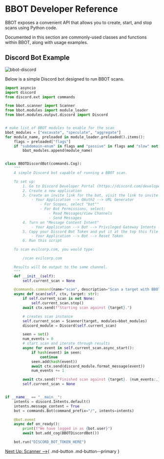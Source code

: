 # BBOT Developer Reference

BBOT exposes a convenient API that allows you to create, start, and stop scans using Python code.

Documented in this section are commonly-used classes and functions within BBOT, along with usage examples.

## Discord Bot Example

![bbot-discord](https://github.com/blacklanternsecurity/bbot/assets/20261699/22b268a2-0dfd-4c2a-b7c5-548c0f2cc6f9)

Below is a simple Discord bot designed to run BBOT scans.

```python
import asyncio
import discord
from discord.ext import commands

from bbot.scanner import Scanner
from bbot.modules import module_loader
from bbot.modules.output.discord import Discord


# make list of BBOT modules to enable for the scan
bbot_modules = ["excavate", "speculate", "aggregate"]
for module_name, preloaded in module_loader.preloaded().items():
    flags = preloaded["flags"]
    if "subdomain-enum" in flags and "passive" in flags and "slow" not in flags:
        bbot_modules.append(module_name)


class BBOTDiscordBot(commands.Cog):
    """
    A simple Discord bot capable of running a BBOT scan.

    To set up:
        1. Go to Discord Developer Portal (https://discord.com/developers)
        2. Create a new application
        3. Create an invite link for the bot, visit the link to invite it to your server
            - Your Application --> OAuth2 --> URL Generator
                - For Scopes, select "bot""
                - For Bot Permissions, select:
                    - Read Messages/View Channels
                    - Send Messages
        4. Turn on "Message Content Intent"
            - Your Application --> Bot --> Privileged Gateway Intents --> Message Content Intent
        5. Copy your Discord Bot Token and put it at the top this file
            - Your Application --> Bot --> Reset Token
        6. Run this script

    To scan evilcorp.com, you would type:

        /scan evilcorp.com

    Results will be output to the same channel.
    """
    def __init__(self):
        self.current_scan = None

    @commands.command(name="scan", description="Scan a target with BBOT.")
    async def scan(self, ctx, target: str):
        if self.current_scan is not None:
            self.current_scan.stop()
        await ctx.send(f"Starting scan against {target}.")

        # creates scan instance
        self.current_scan = Scanner(target, modules=bbot_modules)
        discord_module = Discord(self.current_scan)

        seen = set()
        num_events = 0
        # start scan and iterate through results
        async for event in self.current_scan.async_start():
            if hash(event) in seen:
                continue
            seen.add(hash(event))
            await ctx.send(discord_module.format_message(event))
            num_events += 1

        await ctx.send(f"Finished scan against {target}. {num_events:,} results.")
        self.current_scan = None


if __name__ == "__main__":
    intents = discord.Intents.default()
    intents.message_content = True
    bot = commands.Bot(command_prefix="/", intents=intents)

    @bot.event
    async def on_ready():
        print(f"We have logged in as {bot.user}")
        await bot.add_cog(BBOTDiscordBot())

    bot.run("DISCORD_BOT_TOKEN_HERE")
```

[Next Up: Scanner -->](scanner.md){ .md-button .md-button--primary }
